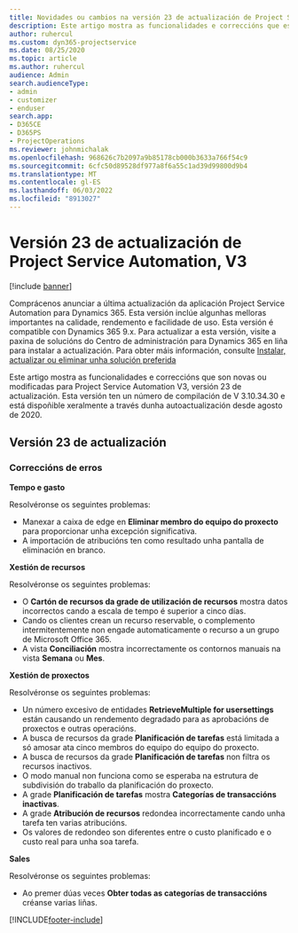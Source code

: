 ```yaml
---
title: Novidades ou cambios na versión 23 de actualización de Project Service Automation, V3
description: Este artigo mostra as funcionalidades e correccións que están dispoñibles la versión 23 de actualización de Project Service Automation, V3.
author: ruhercul
ms.custom: dyn365-projectservice
ms.date: 08/25/2020
ms.topic: article
ms.author: ruhercul
audience: Admin
search.audienceType:
- admin
- customizer
- enduser
search.app:
- D365CE
- D365PS
- ProjectOperations
ms.reviewer: johnmichalak
ms.openlocfilehash: 968626c7b2097a9b85178cb000b3633a766f54c9
ms.sourcegitcommit: 6cfc50d89528df977a8f6a55c1ad39d99800d9b4
ms.translationtype: MT
ms.contentlocale: gl-ES
ms.lasthandoff: 06/03/2022
ms.locfileid: "8913027"
---
```

# <a name="project-service-automation-update-release-23-v3"></a>Versión 23 de actualización de Project Service Automation, V3

[!include [banner](../includes/psa-now-project-operations.md)]

Comprácenos anunciar a última actualización da aplicación Project Service Automation para Dynamics 365. Esta versión inclúe algunhas melloras importantes na calidade, rendemento e facilidade de uso. Esta versión é compatible con Dynamics 365 9.x. Para actualizar a esta versión, visite a paxina de solucións do Centro de administración para Dynamics 365 en liña para instalar a actualización. Para obter máis información, consulte [Instalar, actualizar ou eliminar unha solución preferida](/power-platform/admin/install-remove-preferred-solution)

Este artigo mostra as funcionalidades e correccións que son novas ou modificadas para Project Service Automation V3, versión 23 de actualización. Esta versión ten un número de compilación de V 3.10.34.30 e está dispoñible xeralmente a través dunha autoactualización desde agosto de 2020.

## <a name="update-release-23"></a>Versión 23 de actualización

### <a name="bug-fixes"></a>Correccións de erros

**Tempo e gasto**

Resolvéronse os seguintes problemas:
- Manexar a caixa de edge en **Eliminar membro do equipo do proxecto** para proporcionar unha excepción significativa.
- A importación de atribucións ten como resultado unha pantalla de eliminación en branco.

**Xestión de recursos**

Resolvéronse os seguintes problemas:

- O **Cartón de recursos da grade de utilización de recursos** mostra datos incorrectos cando a escala de tempo é superior a cinco días.
- Cando os clientes crean un recurso reservable, o complemento intermitentemente non engade automaticamente o recurso a un grupo de Microsoft Office 365.
- A vista **Conciliación** mostra incorrectamente os contornos manuais na vista **Semana** ou **Mes**.

**Xestión de proxectos**

Resolvéronse os seguintes problemas:

- Un número excesivo de entidades **RetrieveMultiple for usersettings** están causando un rendemento degradado para as aprobacións de proxectos e outras operacións.
- A busca de recursos da grade **Planificación de tarefas** está limitada a só amosar ata cinco membros do equipo do equipo do proxecto. 
- A busca de recursos da grade **Planificación de tarefas** non filtra os recursos inactivos.
- O modo manual non funciona como se esperaba na estrutura de subdivisión do traballo da planificación do proxecto.
- A grade **Planificación de tarefas** mostra **Categorías de transaccións inactivas**.
- A grade **Atribución de recursos** redondea incorrectamente cando unha tarefa ten varias atribucións.
- Os valores de redondeo son diferentes entre o custo planificado e o custo real para unha soa tarefa.

**Sales**

Resolvéronse os seguintes problemas:

- Ao premer dúas veces **Obter todas as categorías de transaccións** créanse varias liñas.


[!INCLUDE[footer-include](../includes/footer-banner.md)]
